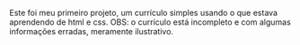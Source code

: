 Este foi meu primeiro projeto, um currículo simples usando o que estava aprendendo de html e css.
OBS: o currículo está incompleto e com algumas informações erradas, meramente ilustrativo.

